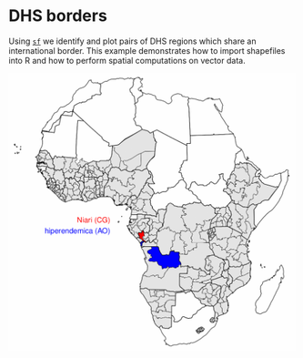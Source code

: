 # DHS borders

Using [`sf`]() we identify and plot pairs of DHS regions which share an international border. This example demonstrates how to import shapefiles into R and how to perform spatial computations on vector data.

![DHS region pairs sharing an international border](dhsborders.gif)